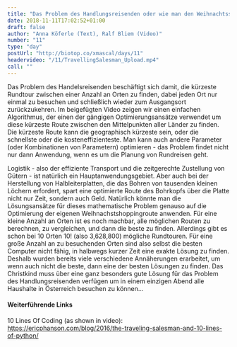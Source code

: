 ```yaml
---
title: "Das Problem des Handlungsreisenden oder wie man den Weihnachtsshoppingtrip optimiert"
date: 2018-11-11T17:02:52+01:00
draft: false
author: "Anna Köferle (Text), Ralf Bliem (Video)"
number: "11"
type: "day"
postUrl: "http://biotop.co/xmascal/days/11"
headervideo: "/11/TravellingSalesman_Upload.mp4"
call: ""
---
```

Das Problem des Handelsreisenden beschäftigt sich damit, die kürzeste Rundtour zwischen einer Anzahl an Orten zu finden, dabei jeden Ort nur einmal zu besuchen und schließlich wieder zum Ausgangsort zurückzukehren. Im beigefügten Video zeigen wir einen einfachen Algorithmus, der einen der gängigen Optimierungsansätze verwendet um diese kürzeste Route zwischen den Mittelpunkten aller Länder zu finden. Die kürzeste Route kann die geographisch kürzeste sein, oder die schnellste oder die kosteneffizienteste. Man kann auch andere Parameter (oder Kombinationen von Parametern) optimieren - das Problem findet nicht nur dann Anwendung, wenn es um die Planung von Rundreisen geht.

Logistik - also der effiziente Transport und die zeitgerechte Zustellung von Gütern - ist natürlich ein Hauptanwendungsgebiet. Aber auch bei der Herstellung von Halbleiterplatten, die das Bohren von tausenden kleinen Löchern erfordert, spart eine optimierte Route des Bohrkopfs über die Platte nicht nur Zeit, sondern auch Geld. Natürlich könnte man die Lösungsansätze für dieses mathematische Problem genauso auf die Optimierung der eigenen Weihnachstshoppingroute anwenden. Für eine kleine Anzahl an Orten ist es noch machbar, alle möglichen Routen zu berechnen, zu vergleichen, und dann die beste zu finden. Allerdings gibt es schon bei 10 Orten 10! (also 3,628,800) mögliche Rundtouren. Für eine große Anzahl an zu besuchenden Orten sind also selbst die besten Computer nicht fähig, in halbwegs kurzer Zeit eine exakte Lösung zu finden. Deshalb wurden bereits viele verschiedene Annäherungen erarbeitet, um wenn auch nicht die beste, dann eine der besten Lösungen zu finden. Das Christkind muss über eine ganz besonders gute Lösung für das Problem des Handlungsreisenden verfügen um in einem einzigen Abend alle Haushalte in Österreich besuchen zu können...

#### Weiterführende Links
10 Lines Of Coding (as shown in video): https://ericphanson.com/blog/2016/the-traveling-salesman-and-10-lines-of-python/
<!--more-->
